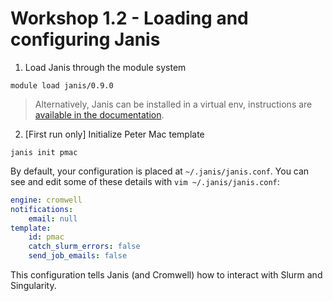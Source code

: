 # Workshop 1.2 - Loading and configuring Janis

1. Load Janis through the module system

```
module load janis/0.9.0
```

> Alternatively, Janis can be installed in a virtual env, instructions are [available in the documentation](https://janis.readthedocs.io/en/latest/tutorials/tutorial0.html).

2. [First run only] Initialize Peter Mac template

```
janis init pmac
```

By default, your configuration is placed at `~/.janis/janis.conf`. You can see and edit some of these details with `vim ~/.janis/janis.conf`:


```yaml
engine: cromwell
notifications:
    email: null
template:
    id: pmac
    catch_slurm_errors: false
    send_job_emails: false
```

This configuration tells Janis (and Cromwell) how to interact with Slurm and Singularity.